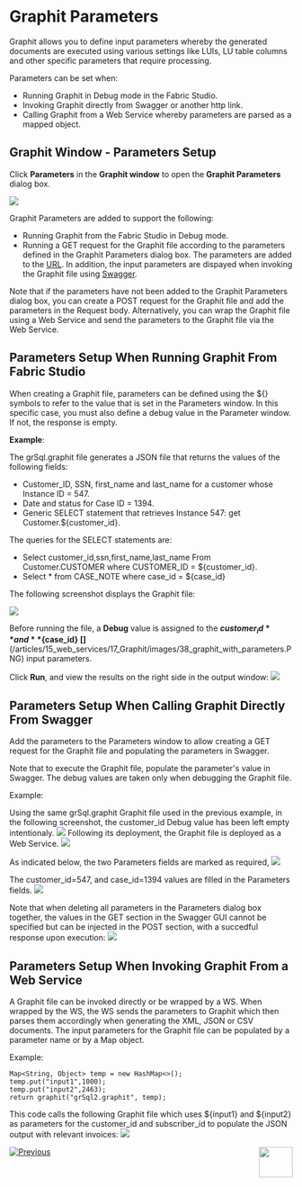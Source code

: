 # Graphit Parameters

Graphit allows you to define input parameters whereby the generated documents are executed using various settings like LUIs, LU table columns and other specific parameters that require processing.

Parameters can be set when:
- Running Graphit in Debug mode in the Fabric Studio.
- Invoking Graphit directly from Swagger or another http link.
- Calling Graphit from a Web Service whereby parameters are parsed as a mapped object. 

## Graphit Window - Parameters Setup
Click **Parameters** in the **Graphit window** to open the **Graphit Parameters** dialog box. 

![](/articles/15_web_services/17_Graphit/images/38_graphit_with_parameters.PNG)

Graphit Parameters are added to support the following:
- Running Graphit from the Fabric Studio in Debug mode.
- Running a GET request for the Graphit file according to the parameters defined in the Graphit Parameters dialog box. The parameters are added to the [URL](/articles/15_web_services/12_Supported_Verbs_Get.md#get-based-on-graphit-file). In addition, the input parameters are dispayed when invoking the Graphit file using [Swagger](/articles/15_web_services/09_swagger.md).

Note that if the parameters have not been added to the Graphit Parameters dialog box, you can create a POST request for the Graphit file and add the parameters in the Request body. Alternatively, you can wrap the Graphit file using a Web Service and send the parameters to the Graphit file via the Web Service. 

## Parameters Setup When Running Graphit From Fabric Studio
When creating a Graphit file, parameters can be defined using the ${} symbols to refer to the value that is set in the Parameters window. In this specific case, you must also define a debug value in the Parameter window. If not, the response is empty.


**Example**: 
 
 The grSql.graphit file generates a JSON file that returns the values of the following fields:
- Customer_ID, SSN, first_name and last_name for a customer whose Instance ID = 547.  
- Date and status for Case ID = 1394.
- Generic SELECT statement that retrieves Instance 547: get Customer.${customer_id}.

The queries for the SELECT statements are:
- Select customer_id,ssn,first_name,last_name From Customer.CUSTOMER where CUSTOMER_ID = ${customer_id}.
- Select * from CASE_NOTE where case_id = ${case_id}

The following screenshot displays the Graphit file:

![](/articles/15_web_services/17_Graphit/images/35_graphit_with_parameters.PNG)

Before running the file, a **Debug** value is assigned to the **${customer_id}** and **${case_id} []**(/articles/15_web_services/17_Graphit/images/38_graphit_with_parameters.PNG) input parameters. 

Click **Run**, and view the results on the right side in the output window:
![](/articles/15_web_services/17_Graphit/images/39_graphit_with_parameters.PNG)

## Parameters Setup When Calling Graphit Directly From Swagger
Add the parameters to the Parameters window to allow creating a GET request for the Graphit file and populating the parameters in Swagger. 

Note that to execute the Graphit file, populate the parameter's value in Swagger. The debug values are taken only when debugging the Graphit file.

Example:

Using the same grSql.graphit Graphit file used in the previous example, in the following screenshot, the customer_id Debug value has been left empty intentionaly.
![](/articles/15_web_services/17_Graphit/images/40_graphit_with_parameters.PNG)
Following its deployment, the Graphit file is deployed as a Web Service. 
![](/articles/15_web_services/17_Graphit/images/41_graphit_with_parameters.PNG)

As indicated below, the two Parameters fields are marked as required,
![](/articles/15_web_services/17_Graphit/images/42_graphit_with_parameters.PNG)

The customer_id=547, and case_id=1394 values are filled in the Parameters fields. 
![](/articles/15_web_services/17_Graphit/images/43_graphit_with_parameters.PNG)

Note that when deleting all parameters in the Parameters dialog box together, the values in the GET section in the Swagger GUI cannot be specified but can be injected in the POST section, with a succedful response upon execution:
![](/articles/15_web_services/17_Graphit/images/44_graphit_with_parameters.PNG)


## Parameters Setup When Invoking Graphit From a Web Service 
A Graphit file can be invoked directly or be wrapped by a WS. When wrapped by the WS, the WS sends the parameters to Graphit which then parses them accordingly when generating the XML, JSON or CSV documents. The input parameters for the Graphit file can be populated by a parameter name or by a Map object.

Example:

<pre><code>Map&lt;String, Object&gt; temp = new HashMap&lt;&gt;();
temp.put("input1",1000);
temp.put("input2",2463);
return graphit("grSql2.graphit", temp);</code></pre>


This code calls the following Graphit file which uses ${input1} and ${input2} as parameters for the customer_id and subscriber_id to populate the JSON output with relevant invoices:
![](/articles/15_web_services/17_Graphit/images/46a_graphit_with_parameters.PNG)
        
        






[![Previous](/articles/images/Previous.png)](/articles/15_web_services/17_Graphit/05_graphit_debugging.md)[<img align="right" width="60" height="54" src="/articles/images/Next.png">](/articles/15_web_services/17_Graphit/07_invoking_graphit_files.md)









